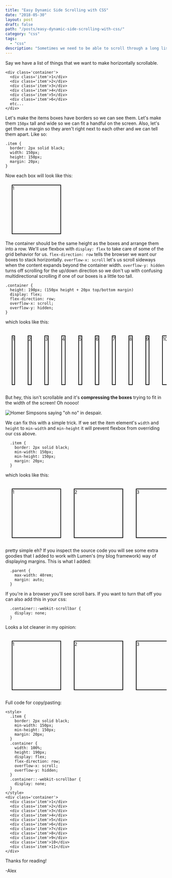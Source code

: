 ```yaml
---
title: "Easy Dynamic Side Scrolling with CSS"
date: "2018-05-30"
layout: post
draft: false
path: "/posts/easy-dynamic-side-scrolling-with-css/"
category: "css"
tags:
  - "css"
description: "Sometimes we need to be able to scroll through a long list. We need a horizontal div which expands to accommodate more than the page width's worth of content. The problem is that it's not completely obvious how to do this without adding a static width."
---
```


Say we have a list of things that we want to make horizontally scrollable.
```
<div class='container'>
  <div class='item'>1</div>
  <div class='item'>2</div>
  <div class='item'>3</div>
  <div class='item'>4</div>
  <div class='item'>5</div>
  <div class='item'>6</div>
  etc...
</div>
```

Let's make the items boxes have borders so we can see them. Let's make them `150px` tall and wide so we can fit a handful on the screen. Also, let's get them a margin so they aren't right next to each other and we can tell them apart. Like so:

```
.item {
  border: 2px solid black;
  width: 150px;
  height: 150px;
  margin: 20px;
}
```

Now each box will look like this:

<div class='container' style='max-width: 40rem; margin: auto;'>
  <div class='item' style='border: 2px solid black; width: 150px; height: 150px; margin: 20px;'>1</div>
</div>

The container should be the same height as the boxes and arrange them into a row. We'll use flexbox with `display: flex` to take care of some of the grid behavior for us. `flex-direction: row` tells the browser we want our boxes to stack horizontally. `overflow-x: scroll` let's us scroll sideways when the content expands beyond the container width. `overflow-y: hidden` turns off scrolling for the up/down direction so we don't up with confusing multidirectional scrolling if one of our boxes is a little too tall.

```
.container {
  height: 190px; (150px height + 20px top/bottom margin)
  display: flex;
  flex-direction: row;
  overflow-x: scroll;
  overflow-y: hidden;
}
```

which looks like this:

<div class='container' style='height: 190px; display: flex; flex-direction: row; overflow-x: scroll; overflow-y: hidden; max-width: 40rem; margin: auto;'>
	<div class='item' style='border: 2px solid black; width: 150px; height: 150px; margin: 20px;'>1</div>
	<div class='item' style='border: 2px solid black; width: 150px; height: 150px; margin: 20px;'>2</div>
	<div class='item' style='border: 2px solid black; width: 150px; height: 150px; margin: 20px;'>3</div>
	<div class='item' style='border: 2px solid black; width: 150px; height: 150px; margin: 20px;'>4</div>
	<div class='item' style='border: 2px solid black; width: 150px; height: 150px; margin: 20px;'>5</div>
	<div class='item' style='border: 2px solid black; width: 150px; height: 150px; margin: 20px;'>6</div>
	<div class='item' style='border: 2px solid black; width: 150px; height: 150px; margin: 20px;'>7</div>
	<div class='item' style='border: 2px solid black; width: 150px; height: 150px; margin: 20px;'>8</div>
	<div class='item' style='border: 2px solid black; width: 150px; height: 150px; margin: 20px;'>9</div>
	<div class='item' style='border: 2px solid black; width: 150px; height: 150px; margin: 20px;'>10</div>
	<div class='item' style='border: 2px solid black; width: 150px; height: 150px; margin: 20px;'>11</div>
</div>

But hey, this isn't scrollable and it's __compressing the boxes__ trying to fit in the width of the screen! Oh noooo!

<img src='https://media.giphy.com/media/xT5LMLMPdRh2VRNVLi/giphy.gif' style='max-width: 100%' alt='Homer Simpsons saying "oh no" in despair.'>
</img>

We can fix this with a simple trick. If we set the item element's `width` and `height` to `min-width` and `min-height` it will prevent flexbox from overriding our css above.

```
  .item {
    border: 2px solid black;
    min-width: 150px;
    min-height: 150px;
    margin: 20px;
  }
```
which looks like this:

<div class='container' style='height: 190px; display: flex; flex-direction: row; overflow-x: scroll; overflow-y: hidden; max-width: 40rem; margin: auto;'>
	<div class='item' style='border: 2px solid black; min-width: 150px; min-height: 150px; margin: 20px;'>1</div>
	<div class='item' style='border: 2px solid black; min-width: 150px; min-height: 150px; margin: 20px;'>2</div>
	<div class='item' style='border: 2px solid black; min-width: 150px; min-height: 150px; margin: 20px;'>3</div>
	<div class='item' style='border: 2px solid black; min-width: 150px; min-height: 150px; margin: 20px;'>4</div>
	<div class='item' style='border: 2px solid black; min-width: 150px; min-height: 150px; margin: 20px;'>5</div>
	<div class='item' style='border: 2px solid black; min-width: 150px; min-height: 150px; margin: 20px;'>6</div>
	<div class='item' style='border: 2px solid black; min-width: 150px; min-height: 150px; margin: 20px;'>7</div>
	<div class='item' style='border: 2px solid black; min-width: 150px; min-height: 150px; margin: 20px;'>8</div>
	<div class='item' style='border: 2px solid black; min-width: 150px; min-height: 150px; margin: 20px;'>9</div>
	<div class='item' style='border: 2px solid black; min-width: 150px; min-height: 150px; margin: 20px;'>10</div>
	<div class='item' style='border: 2px solid black; min-width: 150px; min-height: 150px; margin: 20px;'>11</div>
</div>

pretty simple eh? If you inspect the source code you will see some extra goodies that I added to work with Lumen's (my blog framework) way of displaying margins. This is what I added:

```
  .parent {
    max-width: 40rem;
    margin: auto;
  }
```

If you're in a browser you'll see scroll bars. If you want to turn that off you can also add this in your css:

```
  .container::-webkit-scrollbar {
    display: none;
  }
```

Looks a lot cleaner in my opinion:
<style>
  .container-no-bar::-webkit-scrollbar {
    display: none;
  }
</style>
<div class='container-no-bar' style='height: 190px; display: flex; flex-direction: row; overflow-x: scroll; overflow-y: hidden; max-width: 40rem; margin: auto;'>
	<div class='item' style='border: 2px solid black; min-width: 150px; min-height: 150px; margin: 20px;'>1</div>
	<div class='item' style='border: 2px solid black; min-width: 150px; min-height: 150px; margin: 20px;'>2</div>
	<div class='item' style='border: 2px solid black; min-width: 150px; min-height: 150px; margin: 20px;'>3</div>
	<div class='item' style='border: 2px solid black; min-width: 150px; min-height: 150px; margin: 20px;'>4</div>
	<div class='item' style='border: 2px solid black; min-width: 150px; min-height: 150px; margin: 20px;'>5</div>
	<div class='item' style='border: 2px solid black; min-width: 150px; min-height: 150px; margin: 20px;'>6</div>
	<div class='item' style='border: 2px solid black; min-width: 150px; min-height: 150px; margin: 20px;'>7</div>
	<div class='item' style='border: 2px solid black; min-width: 150px; min-height: 150px; margin: 20px;'>8</div>
	<div class='item' style='border: 2px solid black; min-width: 150px; min-height: 150px; margin: 20px;'>9</div>
	<div class='item' style='border: 2px solid black; min-width: 150px; min-height: 150px; margin: 20px;'>10</div>
	<div class='item' style='border: 2px solid black; min-width: 150px; min-height: 150px; margin: 20px;'>11</div>
</div>

Full code for copy/pasting:

```
<style>
  .item {
    border: 2px solid black;
    min-width: 150px;
    min-height: 150px;
    margin: 20px;
  }
  .container {
    width: 100%;
    height: 190px;
    display: flex;
    flex-direction: row;
    overflow-x: scroll;
    overflow-y: hidden;
  }
  .container::-webkit-scrollbar {
    display: none;
  }
</style>
<div class='container'>
  <div class='item'>1</div>
  <div class='item'>2</div>
  <div class='item'>3</div>
  <div class='item'>4</div>
  <div class='item'>5</div>
  <div class='item'>6</div>
  <div class='item'>7</div>
  <div class='item'>8</div>
  <div class='item'>9</div>
  <div class='item'>10</div>
  <div class='item'>11</div>
</div>
```

Thanks for reading!

-Alex
